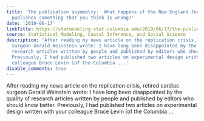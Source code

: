 ```yaml
---
title: 'The publication asymmetry:  What happens if the New England Journal of Medicine
  publishes something that you think is wrong?'
date: '2019-06-17'
linkTitle: https://statmodeling.stat.columbia.edu/2019/06/17/the-publication-asymmetry-what-happens-if-the-new-england-journal-of-medicine-publishes-something-that-you-think-is-wrong/
source: Statistical Modeling, Causal Inference, and Social Science
description: 'After reading my news article on the replication crisis, retired cardiac
  surgeon Gerald Weinstein wrote: I have long been disappointed by the quality of
  research articles written by people and published by editors who should know better.
  Previously, I had published two articles on experimental design written with your
  colleague Bruce Levin [of the Columbia ...'
disable_comments: true
---
```

After reading my news article on the replication crisis, retired cardiac surgeon Gerald Weinstein wrote: I have long been disappointed by the quality of research articles written by people and published by editors who should know better. Previously, I had published two articles on experimental design written with your colleague Bruce Levin [of the Columbia ...